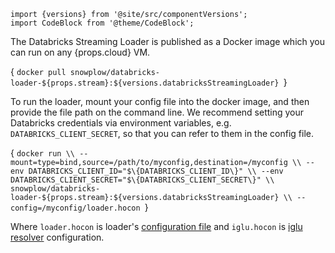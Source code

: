 ```mdx-code-block
import {versions} from '@site/src/componentVersions';
import CodeBlock from '@theme/CodeBlock';
```

<p>The Databricks Streaming Loader is published as a Docker image which you can run on any {props.cloud} VM.</p>

<CodeBlock language="bash">{
`docker pull snowplow/databricks-loader-${props.stream}:${versions.databricksStreamingLoader}
`}</CodeBlock>

To run the loader, mount your config file into the docker image, and then provide the file path on the command line. We recommend setting your Databricks credentials via environment variables, e.g. <code>DATABRICKS_CLIENT_SECRET</code>, so that you can refer to them in the config file.

<CodeBlock language="bash">{
`docker run \\
  --mount=type=bind,source=/path/to/myconfig,destination=/myconfig \\
  --env DATABRICKS_CLIENT_ID="$\{DATABRICKS_CLIENT_ID\}" \\
  --env DATABRICKS_CLIENT_SECRET="$\{DATABRICKS_CLIENT_SECRET\}" \\
  snowplow/databricks-loader-${props.stream}:${versions.databricksStreamingLoader} \\
  --config=/myconfig/loader.hocon
`}</CodeBlock>

Where `loader.hocon` is loader's [configuration file](/docs/api-reference/loaders-storage-targets/databricks-streaming-loader/index.md#configuring-the-loader) and `iglu.hocon` is [iglu resolver](/docs/api-reference/iglu/iglu-resolver/index.md) configuration.
